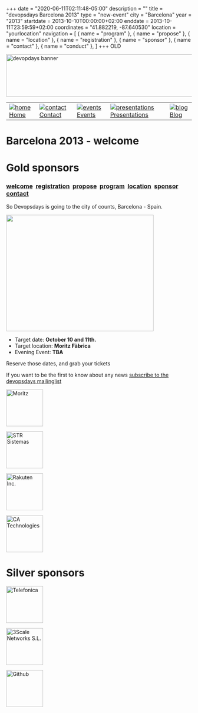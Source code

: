 +++
date = "2020-06-11T02:11:48-05:00"
description = ""
title = "devopsdays Barcelona 2013"
type = "new-event"
city = "Barcelona"
year = "2013"
startdate = 2013-10-10T00:00:00+02:00
enddate = 2013-10-11T23:59:59+02:00
coordinates = "41.882219, -87.640530"
location = "yourlocation"
navigation = [
    { name = "program" },
    { name = "propose" },
    { name = "location" },
    { name = "registration" },
    { name = "sponsor" },
    { name = "contact" },
    { name = "conduct" },
]
+++
OLD






<!DOCTYPE HTML PUBLIC "-//W3C//DTD HTML 4.01 Transitional//EN"
"http://www.w3.org/TR/html4/loose.dtd">
<html>
<head>
<meta http-equiv="content-type" content="text/html; charset=utf-8" >
<title>Barcelona 2013
 - welcome</title>
<meta name="author" content="" >





<link rel="alternate" type="application/rss+xml" title="devopsdays RSS Feed" href="http://www.devopsdays.org/feed/" >



<script type="text/javascript" src="https://www.google.com/jsapi"></script>
<script type="text/javascript">
google.load('jquery', '1.3.2');
</script>

<!---This is a combined jAmpersand, jqwindont , jPullquote -->
<script type="text/javascript" src="/js/devops.js"></script>

<!--- Blueprint CSS Framework Screen + Fancytype-Screen + jedi.css -->
<link rel="stylesheet" href="/css/devops.min.css" type="text/css" media="screen, projection">
<link rel="stylesheet" href="/css/blueprint/print.css" type="text/css" media="print">
<!--[if IE]>
<link rel="stylesheet" href="/css/blueprint/ie.css" type="text/css" media="screen, projection">
<![endif]-->
</head>


<body onload="initialize()">

<div class="container ">
<div class="span-24 last" id="header">

 <div class="span-16 first">
	<img src="/images/devopsdays-banner.png" title="devopsdays banner" width="801" height="115" alt="devopdays banner" ><br>
 </div>
 <div class="span-8 last">
 </div>
</div>

<div class="span-24 last">
<div class="span-15 first">
<div id="headermenu">
<table >
  <tr>
    <td>
      <a href="/"><img alt="home" title="home" src="/images/home.png"></a>
      <a href="/">Home</a>
    </td>
    <td>
      <a href="/contact/"><img alt="contact" title="contact" src="/images/contact.png"></a>
      <a href="/contact/">Contact</a>
    </td>
    <td>
      <a href="/events/"><img alt="events" title="events" src="/images/events.png"></a>
      <a href="/events/">Events</a>
    </td>
    <td>
      <a href="/presentations/"><img alt="presentations" title="presentations" src="/images/presentations.png"></a>
      <a href="/presentations/">Presentations</a>
    </td>
    <td>
      <a href="/blog/"><img alt="blog" title="blog" src="/images/blog.png"></a>
      <a href="/blog/">Blog</a>
    </td>
  </tr>
</table>
</div>

</div>
<div class="span-8 last">
</div>

<div class="span-24 last" id="title">
<div class="span-15 first">
<h1>Barcelona 2013
 - welcome </h1>
</div>

<div class="span-8 last">
</div>

  
<h1>Gold sponsors</h1>
  

</div>


<div class="span-15  ">
  <div class="span-15  last ">
  <div class="submenu">
<h3>
<a href="/events/2013/barcelona/">welcome</a> 
<a href="/events/2013/barcelona/registration">registration</a> 
<a href="/events/2013/barcelona/propose">propose</a> 
<a href="/events/2013/barcelona/program">program</a> 
<a href="/events/2013/barcelona/location">location</a> 
<a href="/events/2013/barcelona/sponsor">sponsor</a> 
<a href="/events/2013/barcelona/contact">contact</a> 

</h3>
</div>


  <p>So Devopsdays is going to the city of counts, Barcelona - Spain.</p>

<p><img border=0 width="400px" height="316px" src="http://www.abc.es/Media/201304/27/barcelona--644x362.JPG"></p>

<ul>
<li>Target date: <strong>October 10 and 11th.</strong></li>
<li>Target location: <strong>Moritz Fàbrica</strong></li>
<li>Evening Event: <strong>TBA</strong></li>
</ul>


<p>Reserve those dates, and grab your tickets</p>

<p>If you want to be the first to know about any news <a href="http://groups.google.com/group/devopsdays">subscribe to the devopsdays mailinglist</a></p>

  </div>
  
</div>

<div class="span-8 last">
  <div class="span-8 last">



<a href='http://www.moritz.com/'><img border=0 alt='Moritz' title='Moritz' width=100px height=100px src='/events/2013/barcelona/logos/moritz.png'></a>

<a href='http://www.strsistemas.com/'><img border=0 alt='STR Sistemas' title='STR Sistemas' width=100px height=100px src='/events/2013/barcelona/logos/strsistemas.png'></a>

<a href='http://www.rakuten.co.jp/'><img border=0 alt='Rakuten Inc.' title='Rakuten Inc.' width=100px height=100px src='/events/2013/barcelona/logos/rakuten.png'></a>

<a href='http://www.ca.com/es/lpg/appvelocity/home.aspx'><img border=0 alt='CA Technologies' title='CA Technologies' width=100px height=100px src='/events/2013/barcelona/logos/ca.png'></a>




<h1>Silver sponsors</h1>


<a href='http://www.tid.es/'><img border=0 alt='Telefonica' title='Telefonica' width=100px height=100px src='/events/2013/barcelona/logos/telefonica.png'></a>

<a href='http://www.3scale.net/'><img border=0 alt='3Scale Networks S.L.' title='3Scale Networks S.L.' width=100px height=100px src='/events/2013/barcelona/logos/3scale.png'></a>

<a href='http://www.github.com/'><img border=0 alt='Github' title='Github' width=100px height=100px src='/events/2013/barcelona/logos/github.png'></a>






</div>
  <div class="span-8 last">
  </div>


</div>


</div>
</div>

<script type="text/javascript">
  var _gaq = _gaq || [];
  _gaq.push(['_setAccount', 'UA-9713393-1']);
  _gaq.push(['_trackPageview']);

  (function() {
    var ga = document.createElement('script'); ga.type = 'text/javascript'; ga.async = true;
    ga.src = ('https:' == document.location.protocol ? 'https://ssl' : 'http://www') + '.google-analytics.com/ga.js';
    var s = document.getElementsByTagName('script')[0]; s.parentNode.insertBefore(ga, s);
  })();
</script>




</body>
</html>
